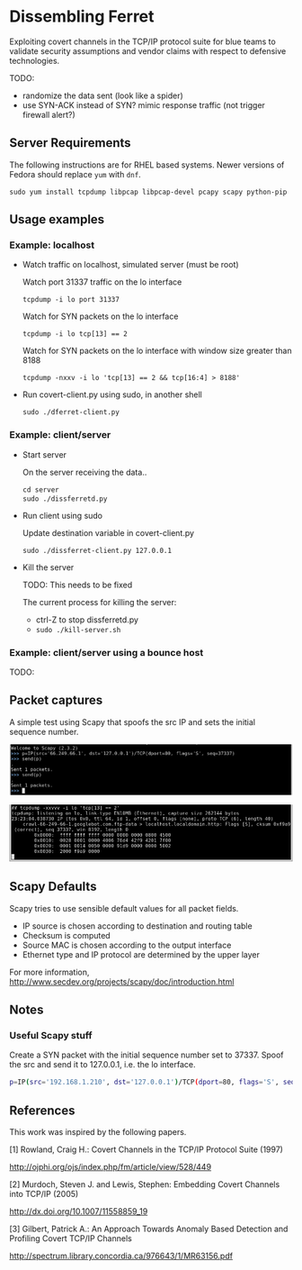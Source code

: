 # Dissembling Ferret

Exploiting covert channels in the TCP/IP protocol suite for blue teams to
validate security assumptions and vendor claims with respect to defensive
technologies.

TODO:
- randomize the data sent (look like a spider)
- use SYN-ACK instead of SYN? mimic response traffic (not trigger firewall alert?)


## Server Requirements

The following instructions are for RHEL based systems. Newer versions of Fedora
should replace ```yum``` with ```dnf```.

```
sudo yum install tcpdump libpcap libpcap-devel pcapy scapy python-pip
```


## Usage examples

### Example: localhost ###

- Watch traffic on localhost, simulated server (must be root)
    
    Watch port 31337 traffic on the lo interface 
    
    ```
    tcpdump -i lo port 31337
    ```

    Watch for SYN packets on the lo interface
    
    ```
    tcpdump -i lo tcp[13] == 2
    ```

    Watch for SYN packets on the lo interface with window size greater than 8188
    
    ```
    tcpdump -nxxv -i lo 'tcp[13] == 2 && tcp[16:4] > 8188'
    ```
    

- Run covert-client.py using sudo, in another shell

    ```
    sudo ./dferret-client.py
    ```

### Example: client/server ###

- Start server

    On the server receiving the data..
    
    ```
    cd server
    sudo ./dissferretd.py
    ```

- Run client using sudo

    Update destination variable in covert-client.py
    
    ```
    sudo ./dissferret-client.py 127.0.0.1
    ```

- Kill the server

    TODO: This needs to be fixed
    
    The current process for killing the server: 
    - ctrl-Z to stop dissferretd.py
    - ```sudo ./kill-server.sh```


### Example: client/server using a bounce host ###

TODO:
    

## Packet captures

A simple test using Scapy that spoofs the src IP and sets the initial sequence
number.

![localhost example](images/scapy-packet.png)

![localhost example](images/example-single.png)


## Scapy Defaults

Scapy tries to use sensible default values for all packet fields.

- IP source is chosen according to destination and routing table
- Checksum is computed
- Source MAC is chosen according to the output interface
- Ethernet type and IP protocol are determined by the upper layer


For more information, http://www.secdev.org/projects/scapy/doc/introduction.html

## Notes

### Useful Scapy stuff ###

Create a SYN packet with the initial sequence number set to 37337. Spoof the src
and send it to 127.0.0.1, i.e. the lo interface.

```bash
p=IP(src='192.168.1.210', dst='127.0.0.1')/TCP(dport=80, flags='S', seq=37337)
```



## References

This work was inspired by the following papers.

[1] Rowland, Craig H.: Covert Channels in the TCP/IP Protocol Suite (1997)
 
  http://ojphi.org/ojs/index.php/fm/article/view/528/449

[2] Murdoch, Steven J. and Lewis, Stephen: Embedding Covert Channels into TCP/IP (2005)

  http://dx.doi.org/10.1007/11558859_19
  
[3] Gilbert, Patrick A.: An Approach Towards Anomaly Based Detection and Profiling
    Covert TCP/IP Channels
    
  http://spectrum.library.concordia.ca/976643/1/MR63156.pdf

